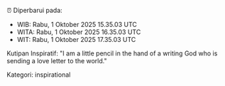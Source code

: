 ⏰ Diperbarui pada:
- WIB: Rabu, 1 Oktober 2025 15.35.03 UTC
- WITA: Rabu, 1 Oktober 2025 16.35.03 UTC
- WIT: Rabu, 1 Oktober 2025 17.35.03 UTC

Kutipan Inspiratif:
"I am a little pencil in the hand of a writing God who is sending a love letter to the world."


Kategori: inspirational

